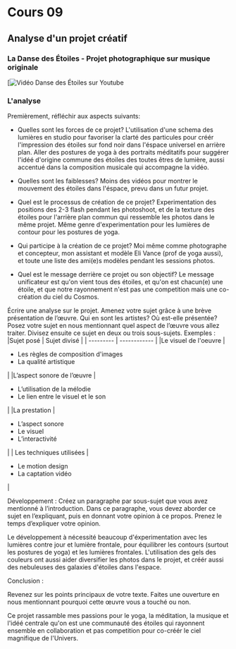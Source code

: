 # Cours 09

## Analyse d'un projet créatif

### La Danse des Étoiles - Projet photographique sur musique originale
[![Vidéo Danse des Étoiles sur Youtube](https://www.youtube.com/watch?v=_wqF8R-ajOQ)
    
    

### L'analyse

Premièrement, réfléchir aux aspects suivants: 
* Quelles sont les forces de ce projet? 
L'utilisation d'une schema des lumières en studio pour favoriser la clarté des particules pour créér l'impression des étoiles sur fond noir dans l'éspace universel en arrière plan. Aller des postures de yoga à des portraits méditatifs pour suggérer l'idéé d'origine commune des étoiles des toutes êtres de lumière, aussi accentué dans la composition musicale qui accompagne la vidéo.

* Quelles sont les faiblesses? 
Moins des vidéos pour montrer le mouvement des étoiles dans l'éspace, prevu dans un futur projet.

* Quel est le processus de création de ce projet? 
Experimentation des positions des 2-3 flash pendant les photoshoot, et de la texture des étoiles pour l'arrière plan commun qui ressemble les photos dans le même projet. Même genre d'experimentation pour les lumières de contour pour les postures de yoga.

* Qui participe à la création de ce projet? 
Moi même comme photographe et concepteur, mon assistant et modèle Eli Vance (prof de yoga aussi), et toute une liste des ami(e)s modèles pendant les sessions photos.

* Quel est le message derrière ce projet ou son objectif? 
Le message unificateur est qu'on vient tous des étoiles, et qu'on est chacun(e) une étoile, et que notre rayonnement n'est pas une competition mais une co-création du ciel du Cosmos.

Écrire une analyse sur le projet. Amenez votre sujet grâce à une brève présentation de l’œuvre. Qui en sont les artistes?  Où est-elle présentée? 
Posez votre sujet en nous mentionnant quel aspect de l’œuvre vous allez traiter. Divisez ensuite ce sujet en deux ou trois sous-sujets. 
Exemples : 
|Sujet posé |	Sujet divisé |
| --------- | ------------ |
|Le visuel de l'oeuvre	| <ul><li>Les règles de composition d'images</li><li>La qualité artistique</li></ul>  |
|L’aspect sonore de l’œuvre |<ul><li>L’utilisation de la mélodie</li><li>Le lien entre le visuel et le son </li></ul> 	 |
|La prestation	|<ul><li> L’aspect sonore</li><li> Le visuel </li><li> L’interactivité </li></ul> 	 |
| Les techniques utilisées	| <ul><li> Le motion design </li><li>La captation vidéo</li></ul> |


Développement : 
 Créez un paragraphe par sous-sujet que vous avez mentionné à l’introduction. Dans ce paragraphe, vous devez aborder ce sujet en l’expliquant, puis en donnant votre opinion à ce propos. Prenez le temps d’expliquer votre opinion. 

Le développement à nécessité beaucoup d'éxperimentation avec les lumières contre jour et lumière frontale, pour équilibrer les contours (surtout les postures de yoga) et les lumières frontales. L'utilisation des gels des couleurs ont aussi aider diversifier les photos dans le projet, et créér aussi des nebuleuses des galaxies d'étoiles dans l'espace.

Conclusion : 

Revenez sur les points principaux de votre texte. Faites une ouverture en nous mentionnant pourquoi cette œuvre vous a touché ou non. 

Ce projet rassamble mes passions pour le yoga, la méditation, la musique et l'idéé centrale qu'on est une communauté des étoiles qui rayonnent ensemble en collaboration et pas competition pour co-créér le ciel magnifique de l'Univers.

